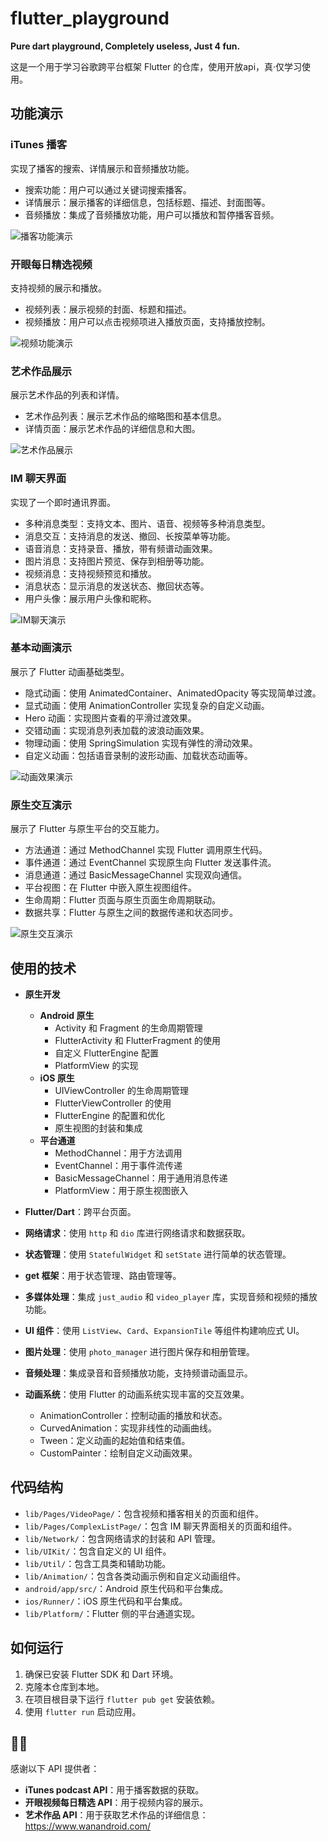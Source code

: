 # flutter_playground

**Pure dart playground, Completely useless, Just 4 fun.**

这是一个用于学习谷歌跨平台框架 Flutter 的仓库，使用开放api，真·仅学习使用。

## 功能演示

### iTunes 播客
实现了播客的搜索、详情展示和音频播放功能。
- 搜索功能：用户可以通过关键词搜索播客。
- 详情展示：展示播客的详细信息，包括标题、描述、封面图等。
- 音频播放：集成了音频播放功能，用户可以播放和暂停播客音频。

![播客功能演示](picture/podcast_demo.gif)

### 开眼每日精选视频
支持视频的展示和播放。
- 视频列表：展示视频的封面、标题和描述。
- 视频播放：用户可以点击视频项进入播放页面，支持播放控制。

![视频功能演示](picture/video_demo.gif)

### 艺术作品展示
展示艺术作品的列表和详情。
- 艺术作品列表：展示艺术作品的缩略图和基本信息。
- 详情页面：展示艺术作品的详细信息和大图。

![艺术作品展示](picture/art_demo.gif)

### IM 聊天界面
实现了一个即时通讯界面。
- 多种消息类型：支持文本、图片、语音、视频等多种消息类型。
- 消息交互：支持消息的发送、撤回、长按菜单等功能。
- 语音消息：支持录音、播放，带有频谱动画效果。
- 图片消息：支持图片预览、保存到相册等功能。
- 视频消息：支持视频预览和播放。
- 消息状态：显示消息的发送状态、撤回状态等。
- 用户头像：展示用户头像和昵称。

![IM聊天演示](picture/im_demo.gif)

### 基本动画演示
展示了 Flutter 动画基础类型。
- 隐式动画：使用 AnimatedContainer、AnimatedOpacity 等实现简单过渡。
- 显式动画：使用 AnimationController 实现复杂的自定义动画。
- Hero 动画：实现图片查看的平滑过渡效果。
- 交错动画：实现消息列表加载的波浪动画效果。
- 物理动画：使用 SpringSimulation 实现有弹性的滑动效果。
- 自定义动画：包括语音录制的波形动画、加载状态动画等。

![动画效果演示](picture/animation_demo.gif)

### 原生交互演示
展示了 Flutter 与原生平台的交互能力。
- 方法通道：通过 MethodChannel 实现 Flutter 调用原生代码。
- 事件通道：通过 EventChannel 实现原生向 Flutter 发送事件流。
- 消息通道：通过 BasicMessageChannel 实现双向通信。
- 平台视图：在 Flutter 中嵌入原生视图组件。
- 生命周期：Flutter 页面与原生页面生命周期联动。
- 数据共享：Flutter 与原生之间的数据传递和状态同步。

![原生交互演示](picture/native_demo.gif)

## 使用的技术

- **原生开发**
  - **Android 原生**
    - Activity 和 Fragment 的生命周期管理
    - FlutterActivity 和 FlutterFragment 的使用
    - 自定义 FlutterEngine 配置
    - PlatformView 的实现
  - **iOS 原生**
    - UIViewController 的生命周期管理
    - FlutterViewController 的使用
    - FlutterEngine 的配置和优化
    - 原生视图的封装和集成
  - **平台通道**
    - MethodChannel：用于方法调用
    - EventChannel：用于事件流传递
    - BasicMessageChannel：用于通用消息传递
    - PlatformView：用于原生视图嵌入

- **Flutter/Dart**：跨平台页面。
- **网络请求**：使用 `http` 和 `dio` 库进行网络请求和数据获取。
- **状态管理**：使用 `StatefulWidget` 和 `setState` 进行简单的状态管理。
- **get 框架**：用于状态管理、路由管理等。
- **多媒体处理**：集成 `just_audio` 和 `video_player` 库，实现音频和视频的播放功能。
- **UI 组件**：使用 `ListView`、`Card`、`ExpansionTile` 等组件构建响应式 UI。
- **图片处理**：使用 `photo_manager` 进行图片保存和相册管理。
- **音频处理**：集成录音和音频播放功能，支持频谱动画显示。
- **动画系统**：使用 Flutter 的动画系统实现丰富的交互效果。
  - AnimationController：控制动画的播放和状态。
  - CurvedAnimation：实现非线性的动画曲线。
  - Tween：定义动画的起始值和结束值。
  - CustomPainter：绘制自定义动画效果。

## 代码结构

- `lib/Pages/VideoPage/`：包含视频和播客相关的页面和组件。
- `lib/Pages/ComplexListPage/`：包含 IM 聊天界面相关的页面和组件。
- `lib/Network/`：包含网络请求的封装和 API 管理。
- `lib/UIKit/`：包含自定义的 UI 组件。
- `lib/Util/`：包含工具类和辅助功能。
- `lib/Animation/`：包含各类动画示例和自定义动画组件。
- `android/app/src/`：Android 原生代码和平台集成。
- `ios/Runner/`：iOS 原生代码和平台集成。
- `lib/Platform/`：Flutter 侧的平台通道实现。

## 如何运行

1. 确保已安装 Flutter SDK 和 Dart 环境。
2. 克隆本仓库到本地。
3. 在项目根目录下运行 `flutter pub get` 安装依赖。
4. 使用 `flutter run` 启动应用。

## 👏🏻

感谢以下 API 提供者：

- **iTunes podcast API**：用于播客数据的获取。
- **开眼视频每日精选 API**：用于视频内容的展示。
- **艺术作品 API**：用于获取艺术作品的详细信息：https://www.wanandroid.com/

